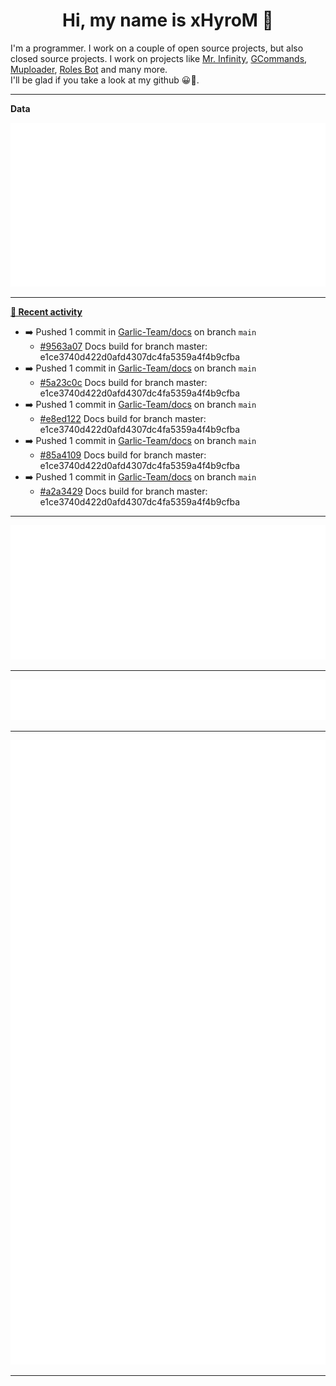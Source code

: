 <p align="center">
    <!-- <img src="https://avatars.githubusercontent.com/u/56601352" width="192" alt="hyro's pfp" /> -->
    <h1 align="center">Hi, my name is xHyroM 👋</h1>
</p>

I'm a programmer. I work on a couple of open source projects, but also closed source projects. I work on projects like [Mr. Infinity](https://discord.com/oauth2/authorize?client_id=720321585625694239&scope=bot%20applications.commands&permissions=8&redirect_uri=https://blobs.gq/imanager&prompt=consent&response_type=code), [GCommands](https://github.com/Garlic-Team/GCommands), [Muploader](https://github.com/xHyroM/Muploder), [Roles Bot](https://github.com/xHyroM/roles-bot) and many more.  
I'll be glad if you take a look at my github 😀👀.

___
**Data**

<img src="https://github.com/xHyroM/xHyroM/blob/master/.cache/base.svg">

___

**[📰 Recent activity](https://github.com/xHyroM)**
* ➡️ Pushed 1 commit in [Garlic-Team/docs](https://github.com/Garlic-Team/docs) on branch `main`
  * [#9563a07](https://github.com/Garlic-Team/docs/commit/9563a07) Docs build for branch master: e1ce3740d422d0afd4307dc4fa5359a4f4b9cfba
* ➡️ Pushed 1 commit in [Garlic-Team/docs](https://github.com/Garlic-Team/docs) on branch `main`
  * [#5a23c0c](https://github.com/Garlic-Team/docs/commit/5a23c0c) Docs build for branch master: e1ce3740d422d0afd4307dc4fa5359a4f4b9cfba
* ➡️ Pushed 1 commit in [Garlic-Team/docs](https://github.com/Garlic-Team/docs) on branch `main`
  * [#e8ed122](https://github.com/Garlic-Team/docs/commit/e8ed122) Docs build for branch master: e1ce3740d422d0afd4307dc4fa5359a4f4b9cfba
* ➡️ Pushed 1 commit in [Garlic-Team/docs](https://github.com/Garlic-Team/docs) on branch `main`
  * [#85a4109](https://github.com/Garlic-Team/docs/commit/85a4109) Docs build for branch master: e1ce3740d422d0afd4307dc4fa5359a4f4b9cfba
* ➡️ Pushed 1 commit in [Garlic-Team/docs](https://github.com/Garlic-Team/docs) on branch `main`
  * [#a2a3429](https://github.com/Garlic-Team/docs/commit/a2a3429) Docs build for branch master: e1ce3740d422d0afd4307dc4fa5359a4f4b9cfba


___

<img src="https://github.com/xHyroM/xHyroM/blob/master/.cache/isocalendar.svg">

___

<img src="https://github.com/xHyroM/xHyroM/blob/master/.cache/languages.svg">

___

<img src="https://github.com/xHyroM/xHyroM/blob/master/.cache/achievements.svg">

___

